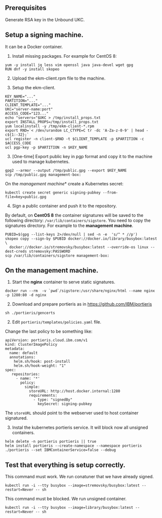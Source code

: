 ## Prerequisites
Generate RSA key in the Unbound UKC.

## Setup a signing machine.
It can be a Docker container.

1. Install missing packages. For example for CentOS 8:
```
yum -y install jq less vim openssl java java-devel wget gpg
RUN dnf -y install skopeo
```

2. Upload the ekm-client.rpm file to the machine.

3. Setup the ekm-client.
```
KEY_NAME="..."
PARTITION="..."
CLIENT_TEMPLATE="..."
UKC="server-name:port"
ACCESS_CODE="123..."
echo "servers="$UKC > /tmp/install_props.txt
export INSTALL_PROPS=/tmp/install_props.txt
yum localinstall -y /tmp/ekm-client-*.rpm
export RND=`< /dev/urandom LC_CTYPE=C tr -dc 'A-Za-z-0-9' | head -c${1:-32};`
ucl register -n client-$RND -t $CLIENT_TEMPLATE -p $PARTITION -c $ACCESS_CODE
ucl pgp-key -p $PARTITION -n $KEY_NAME
```

3. [One-time] Export public key in pgp format and copy it to the machine used to manage kubernetes.

```
gpg2 --armor --output /tmp/public.gpg --export $KEY_NAME
scp /tmp/public.gpg management-box:
```

On the *management machine** create a Kubernetes secret:
```
kubectl create secret generic signing-pubkey --from-file=key=public.gpg
```

4. Sign a public container and push it to the repository.

By default, on **CentOS 8** the container signatures will be saved to the following directory: ```/var/lib/containers/sigstore```.
You need to copy the signatures directory. For example to the **management machine**.

```
PUBID=$(gpg --list-keys 2>/dev/null | sed -n -e  's/^ * //p')
skopeo copy --sign-by $PUBID docker://docker.io/library/busybox:latest \
  docker://docker.io/stremovsky/busybox:latest --override-os linux --dest-creds stremovsky:PASSWORD
scp /var/lib/containers/sigstore management-box:
```

## On the management machine.

1. Start the **nginx** container to serve static signatures.

```
docker run --rm  -v `pwd`/sigstore:/usr/share/nginx/html --name nginx -p 1280:80 -d nginx
```

2. Download and prepare portieris as in https://github.com/IBM/portieris

```
sh ./portieris/gencerts
```

2. Edit ```portieris/templates/policies.yaml``` file.

Change the last policy to be something like:

```
apiVersion: portieris.cloud.ibm.com/v1
kind: ClusterImagePolicy
metadata:
  name: default
  annotations:
    helm.sh/hook: post-install
    helm.sh/hook-weight: "1"
spec:
   repositories:
     - name: '*'
       policy:
         simple:
           storeURL: http://host.docker.internal:1280
           requirements:
             - type: "signedBy"
               keySecret: signing-pubkey
```

The ```storeURL``` should point to the webserver used to host container signatured.

3. Instal the kubernetes portieris service. It will block now all unsigned containers.

```
helm delete -n portieris portieris || true
helm install portieris --create-namespace --namespace portieris ./portieris --set IBMContainerService=false --debug
```

## Test that everything is setup correctly.

This command must work. We run conatuner that we have already signed.
```
kubectl run -i --tty busybox --image=stremovsky/busybox:latest --restart=Never -- sh
```

This command must be blocked. We run unsigned container.
```
kubectl run -i --tty busybox --image=library/busybox:latest --restart=Never -- sh
```
